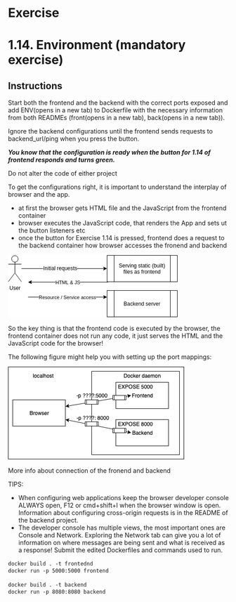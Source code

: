 # Exercise
# 1.14. Environment (mandatory exercise)
## Instructions
Start both the frontend and the backend with the correct ports exposed and add ENV(opens in a new tab) to Dockerfile with the necessary information from both READMEs (front(opens in a new tab), back(opens in a new tab)).

Ignore the backend configurations until the frontend sends requests to backend_url/ping when you press the button.

***You know that the configuration is ready when the button for 1.14 of frontend responds and turns green.***

Do not alter the code of either project

To get the configurations right, it is important to understand the interplay of browser and the app.

- at first the browser gets HTML file and the JavaScript from the frontend container
- browser executes the JavaScript code, that renders the App and sets ut the button listeners etc
- once the button for Exercise 1.14 is pressed, frontend does a request to the backend container
how browser accesses the fronend and backend

![alt text](image-1.png)

So the key thing is that the frontend code is executed by the browser, the frontend container does not run any code, it just serves the HTML and the JavaScript code for the browser!

The following figure might help you with setting up the port mappings:

![alt text](image.png)

More info about connection of the fronend and backend

TIPS:

- When configuring web applications keep the browser developer console ALWAYS open, F12 or cmd+shift+I when the browser window is open. Information about configuring cross-origin requests is in the README of the backend project.
- The developer console has multiple views, the most important ones are Console and Network. Exploring the Network tab can give you a lot of information on where messages are being sent and what is received as a response!
Submit the edited Dockerfiles and commands used to run.

```
docker build . -t frontednd
docker run -p 5000:5000 frontend

docker build . -t backend
docker run -p 8080:8080 backend

```